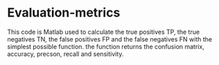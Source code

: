 # Evaluation-metrics
This code is Matlab used to calculate the true positives TP, the true negatives TN, the false positives FP and the false negatives FN with the simplest possible function.
the function returns the confusion matrix, accuracy, precson, recall and sensitivity.
